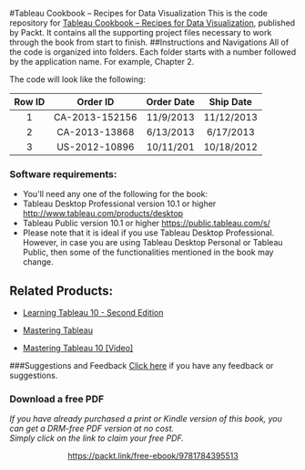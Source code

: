 


#Tableau Cookbook – Recipes for Data Visualization
This is the code repository for [Tableau Cookbook – Recipes for Data Visualization](https://www.packtpub.com/big-data-and-business-intelligence/tableau-cookbook-%E2%80%93-recipes-data-visualization?utm_source=github&utm_medium=repository&utm_content=9781784395513), published by Packt. It contains all the supporting project files necessary to work through the book from start to finish.
##Instructions and Navigations
All of the code is organized into folders. Each folder starts with a number followed by the application name. For example, Chapter 2.


The code will look like the following:

| Row ID | Order ID | Order Date | Ship Date |
|:------:|:--------:|:----------:|:---------:|
| 1 | CA-2013-152156 | 11/9/2013 | 11/12/2013 |
| 2 | CA-2013-13868  | 6/13/2013 | 6/17/2013 |
| 3 | US-2012-10896  | 10/11/201 | 10/18/2012 |

### Software requirements:

* You'll need any one of the following for the book: 
* Tableau Desktop Professional version 10.1 or higher 
http://www.tableau.com/products/desktop
* Tableau Public version 10.1 or higher 
https://public.tableau.com/s/
* Please note that it is ideal if you use Tableau Desktop Professional. However, in case you are using Tableau Desktop Personal or Tableau Public, then some of the functionalities mentioned in the book may change.

## Related Products:
* [Learning Tableau 10 - Second Edition](https://www.packtpub.com/big-data-and-business-intelligence/learning-tableau-10-second-edition?utm_source=github&utm_medium=repository&utm_content=9781786466358)

* [Mastering Tableau](https://www.packtpub.com/big-data-and-business-intelligence/mastering-tableau?utm_source=github&utm_medium=repository&utm_content=9781784397692)

* [Mastering Tableau 10 [Video]](https://www.packtpub.com/big-data-and-business-intelligence/mastering-tableau-10-video?utm_source=github&utm_medium=repository&utm_content=9781786463531)

###Suggestions and Feedback
[Click here](https://docs.google.com/forms/d/e/1FAIpQLSe5qwunkGf6PUvzPirPDtuy1Du5Rlzew23UBp2S-P3wB-GcwQ/viewform) if you have any feedback or suggestions.
### Download a free PDF

 <i>If you have already purchased a print or Kindle version of this book, you can get a DRM-free PDF version at no cost.<br>Simply click on the link to claim your free PDF.</i>
<p align="center"> <a href="https://packt.link/free-ebook/9781784395513">https://packt.link/free-ebook/9781784395513 </a> </p>